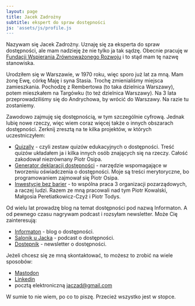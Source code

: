 ```yaml
---
layout: page
title: Jacek Zadrożny
subtitle: ekspert do spraw dostępności
js: 'assets/js/profile.js
---
```


Nazywam się Jacek Zadrożny. Uznaję się za eksperta do spraw dostępności, ale mam nadzieję że nie tylko ja tak sądzę. Obecnie pracuję w [Fundacji Wspierania Zrównoważonego Rozwoju](https://fwzr.pl) i to stąd mam tę nazwę stanowiska.

Urodziłem się w Warszawie, w 1970 roku, więc sporo już lat za mną. Mam żonę Ewę, córkę Maję i syna Stasia. Trochę zmienialiśmy miejsca zamieszkania. Pochodzę z Rembertowa (to taka dzielnica Warszawy), potem mieszkałem na Targówku (to też dzielnica Warszawy). Na 3 lata przeprowadziliśmy się do Andrychowa, by wrócić do Warszawy. Na razie tu zostaniemy.

Zawodowo zajmuję się dostępnością, w tym szczególnie cyfrową. Jednak lubię nowe rzeczy, więc wiem coraz więcej także o innych obszarach dostępności. Zerknij zresztą na te kilka projektów, w których uczestniczyłem:

* [Quizally](https://quizally.pl) - czyli zestaw quizów edukacyjnych o dostępności. Treść quizów układałem ja i kilka innych osób znających się na rzeczy. Całość zakodował niezrównany Piotr Osipa.
* [Generator deklaracji dostępności](https://deklaracja-dostepnosci.info/generator) - narzędzie wspomagające w tworzeniu oświadczenia o dostępności. Moje są treści merytoryczne, bo programowaniem zajmował się Piotr Osipa.
* [Inwestycje bez barier](https://inwestycjedlawszystkich.pl) - to wspólna praca 3 organizacji pozarządowych, a raczej ludzi. Razem ze mną pracowali nad tym Piotr Kowalski, Małgosia Peretiatkowicz-Czyż i Piotr Todys.

Od wielu lat prowadzę blog na temat dostępności pod nazwą Informaton. A od pewnego czasu nagrywam podcast i rozsyłam newsletter. Może Cię zainteresują:

* [Informaton](https://informaton.blog) - blog o dostępności.
* [Salonik u Jacka](https://anchor.fm/jaczad) - podcast o dostępności.
* [Dostępnik](https://dostepnik.substack.com) - newsletter o dostępności.

Jeżeli chcesz się ze mną skontaktować, to możesz to zrobić na wiele sposobów:

* [Mastodon](https://101010.pl/@jaczad)
* [Linkedin](https://linkedin.com/li/jaczad)
* pocztą elektroniczną <jaczad@gmail.com>

W sumie to nie wiem, po co to piszę. Przecież wszystko jest w stopce.